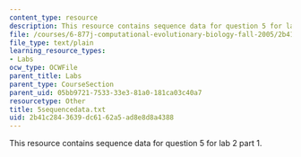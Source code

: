 ```yaml
---
content_type: resource
description: This resource contains sequence data for question 5 for lab 2 part 1.
file: /courses/6-877j-computational-evolutionary-biology-fall-2005/2b41c2843639dc6162a5ad8e8d8a4388_5sequencedata.txt
file_type: text/plain
learning_resource_types:
- Labs
ocw_type: OCWFile
parent_title: Labs
parent_type: CourseSection
parent_uid: 05bb9721-7533-33e3-81a0-181ca03c40a7
resourcetype: Other
title: 5sequencedata.txt
uid: 2b41c284-3639-dc61-62a5-ad8e8d8a4388
---
```

This resource contains sequence data for question 5 for lab 2 part 1.